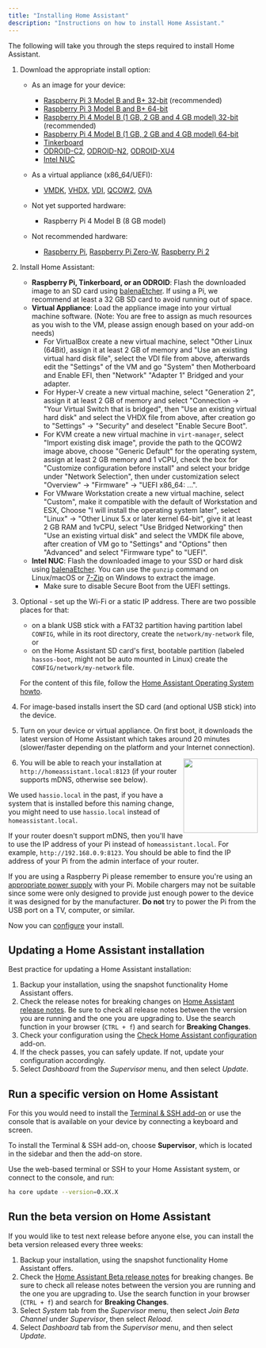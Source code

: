 ```yaml
---
title: "Installing Home Assistant"
description: "Instructions on how to install Home Assistant."
---
```


The following will take you through the steps required to install Home Assistant.

1. Download the appropriate install option:

   - As an image for your device:

     - [Raspberry Pi 3 Model B and B+ 32-bit][pi3-32] (recommended)
     - [Raspberry Pi 3 Model B and B+ 64-bit][pi3-64]
     - [Raspberry Pi 4 Model B (1 GB, 2 GB and 4 GB model) 32-bit][pi4-32] (recommended)
     - [Raspberry Pi 4 Model B (1 GB, 2 GB and 4 GB model) 64-bit][pi4-64]
     - [Tinkerboard][tinker]
     - [ODROID-C2][ODROID-c2], [ODROID-N2][ODROID-n2], [ODROID-XU4][ODROID-xu4]
     - [Intel NUC][intel-nuc]

   - As a virtual appliance (x86_64/UEFI):
  
     - [VMDK][vmdk], [VHDX][vhdx], [VDI][vdi], [QCOW2][qcow2], [OVA][Virtual Appliance]

   - Not yet supported hardware:

     - Raspberry Pi 4 Model B (8 GB model)

   - Not recommended hardware:

     - [Raspberry Pi][pi1], [Raspberry Pi Zero-W][pi0-w], [Raspberry Pi 2][pi2]

2. Install Home Assistant:

   - **Raspberry Pi, Tinkerboard, or an ODROID**:
   Flash the downloaded image to an SD card using [balenaEtcher][balenaEtcher]. If using a Pi, we recommend at least a 32 GB SD card to avoid running out of space.
   - **Virtual Appliance**:
   Load the appliance image into your virtual machine software. (Note: You are free to assign as much resources as you wish to the VM, please assign enough based on your add-on needs)
     - For VirtualBox create a new virtual machine, select "Other Linux (64Bit), assign it at least 2 GB of memory and "Use an existing virtual hard disk file", select the VDI file from above, afterwards edit the "Settings" of the VM and go "System" then Motherboard and Enable EFI, then "Network" "Adapter 1" Bridged and your adapter.
     - For Hyper-V create a new virtual machine, select "Generation 2", assign it at least 2 GB of memory and select "Connection -> "Your Virtual Switch that is bridged", then "Use an existing virtual hard disk" and select the VHDX file from above, after creation go to "Settings" -> "Security" and deselect "Enable Secure Boot".
     - For KVM create a new virtual machine in `virt-manager`, select "Import existing disk image", provide the path to the QCOW2 image above, choose "Generic Default" for the operating system, assign at least 2 GB memory and 1 vCPU, check the box for "Customize configuration before install" and select your bridge under "Network Selection", then under customization select "Overview" -> "Firmware" -> "UEFI x86_64: ...".
     - For VMware Workstation create a new virtual machine, select "Custom", make it compatible with the default of Workstation and ESX, Choose "I will install the operating system later", select "Linux" -> "Other Linux 5.x or later kernel 64-bit", give it at least 2 GB RAM and 1vCPU, select "Use Bridged Networking" then "Use an existing virtual disk" and select the VMDK file above, after creation of VM go to "Settings" and "Options" then "Advanced" and select "Firmware type" to "UEFI".
   - **Intel NUC**:
   Flash the downloaded image to your SSD or hard disk using [balenaEtcher][balenaEtcher]. You can use the `gunzip` command on Linux/macOS or [7-Zip][7-Zip] on Windows to extract the image.
      - Make sure to disable Secure Boot from the UEFI settings.

3. Optional - set up the Wi-Fi or a static IP address. There are two possible places for that:
   - on a blank USB stick with a FAT32 partition having partition label `CONFIG`, while in its root directory, create the `network/my-network` file, or
   - on the Home Assistant SD card's first, bootable partition (labeled `hassos-boot`, might not be auto mounted in Linux) create the `CONFIG/network/my-network` file.

   For the content of this file, follow the [Home Assistant Operating System howto][hassos-network].

4. For image-based installs insert the SD card (and optional USB stick) into the device.

5. Turn on your device or virtual appliance. On first boot, it downloads the latest version of Home Assistant which takes around 20 minutes (slower/faster depending on the platform and your Internet connection).

   <img src='/images/hassio/screenshots/first-start.png' style='clear: right; border:none; box-shadow: none; float: right; margin-bottom: 12px;' width='150' />

6. You will be able to reach your installation at `http://homeassistant.local:8123` (if your router supports mDNS, otherwise see below).

<div class='note warning'>

We used `hassio.local` in the past, if you have a system that is installed before this naming change, you might need to use `hassio.local` instead of `homeassistant.local`.

</div>

<div class='note'>

If your router doesn't support mDNS, then you'll have to use the IP address of your Pi instead of `homeassistant.local`. For example, `http://192.168.0.9:8123`. You should be able to find the IP address of your Pi from the admin interface of your router.

</div>

<div class='note warning'>

If you are using a Raspberry Pi please remember to ensure you're using an [appropriate power supply][pi-power] with your Pi. Mobile chargers may not be suitable since some were only designed to provide just enough power to the device it was designed for by the manufacturer. **Do not** try to power the Pi from the USB port on a TV, computer, or similar.

</div>

Now you can [configure][configure] your install.

## Updating a Home Assistant installation

Best practice for updating a Home Assistant installation:

1. Backup your installation, using the snapshot functionality Home Assistant offers.
2. Check the release notes for breaking changes on [Home Assistant release notes](https://github.com/home-assistant/home-assistant/releases). Be sure to check all release notes between the version you are running and the one you are upgrading to. Use the search function in your browser (`CTRL + f`) and search for **Breaking Changes**.
3. Check your configuration using the [Check Home Assistant configuration](/addons/check_config/) add-on.
4. If the check passes, you can safely update. If not, update your configuration accordingly.
5. Select _Dashboard_ from the _Supervisor_ menu, and then select _Update_.

## Run a specific version on Home Assistant

For this you would need to install the [Terminal & SSH add-on][ssh] or use the console
that is available on your device by connecting a keyboard and screen.

To install the Terminal & SSH add-on, choose **Supervisor**, which is located in the sidebar and then the add-on store.

Use the web-based terminal or SSH to your Home Assistant system, or connect to the console, and run:

```bash
ha core update --version=0.XX.X
```

## Run the beta version on Home Assistant

If you would like to test next release before anyone else, you can install the beta version released every three weeks:

1. Backup your installation, using the snapshot functionality Home Assistant offers.
2. Check the [Home Assistant Beta release notes](https://rc.home-assistant.io/latest-release-notes/) for breaking changes. Be sure to check all release notes between the version you are running and the one you are upgrading to. Use the search function in your browser (`CTRL + f`) and search for **Breaking Changes**.
3. Select _System_ tab from the _Supervisor_ menu, then select _Join Beta Channel_ under _Supervisor_, then select _Reload_.
4. Select _Dashboard_ tab from the _Supervisor_ menu, and then select _Update_.

[7-Zip]: https://www.7-zip.org/
[balenaEtcher]: https://www.balena.io/etcher
[hassos-network]: https://github.com/home-assistant/operating-system/blob/dev/Documentation/network.md
[pi0-w]: https://github.com/home-assistant/operating-system/releases/download/4.12/hassos_rpi0-w-4.12.img.gz
[pi1]: https://github.com/home-assistant/operating-system/releases/download/4.12/hassos_rpi-4.12.img.gz
[pi2]: https://github.com/home-assistant/operating-system/releases/download/4.12/hassos_rpi2-4.12.img.gz
[pi3-32]: https://github.com/home-assistant/operating-system/releases/download/4.12/hassos_rpi3-4.12.img.gz
[pi3-64]: https://github.com/home-assistant/operating-system/releases/download/4.12/hassos_rpi3-64-4.12.img.gz
[pi4-32]: https://github.com/home-assistant/operating-system/releases/download/4.12/hassos_rpi4-4.12.img.gz
[pi4-64]: https://github.com/home-assistant/operating-system/releases/download/4.12/hassos_rpi4-64-4.12.img.gz
[tinker]: https://github.com/home-assistant/operating-system/releases/download/4.12/hassos_tinker-4.12.img.gz
[ODROID-c2]: https://github.com/home-assistant/operating-system/releases/download/4.12/hassos_odroid-c2-4.12.img.gz
[ODROID-n2]: https://github.com/home-assistant/operating-system/releases/download/4.12/hassos_odroid-n2-4.12.img.gz
[ODROID-xu4]: https://github.com/home-assistant/operating-system/releases/download/4.12/hassos_odroid-xu4-4.12.img.gz
[intel-nuc]: https://github.com/home-assistant/operating-system/releases/download/4.12/hassos_intel-nuc-4.12.img.gz
[vmdk]: https://github.com/home-assistant/operating-system/releases/download/4.12/hassos_ova-4.12.vmdk.gz
[vhdx]: https://github.com/home-assistant/operating-system/releases/download/4.12/hassos_ova-4.12.vhdx.gz
[vdi]: https://github.com/home-assistant/operating-system/releases/download/4.12/hassos_ova-4.12.vdi.gz
[qcow2]: https://github.com/home-assistant/operating-system/releases/download/4.12/hassos_ova-4.12.qcow2.gz
[Virtual Appliance]: https://github.com/home-assistant/operating-system/releases/download/4.12/hassos_ova-4.12.ova
[local]: http://homeassistant.local:8123
[samba]: /addons/samba/
[ssh]: /addons/ssh/
[pi-power]: https://www.raspberrypi.org/help/faqs/#powerReqs
[configure]: /getting-started/configuration/

